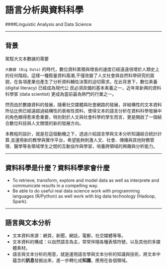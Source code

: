 # 語言分析與資料科學 
####Linguistic Analysis and Data Science



---
## 背景

駕馭大文本數據的需要

``大數據 (Big Data)`` 的時代，數位資料累積與增長的速度已經遠遠倍增於人類史上的任何階段。這樣一種鉅量資料風潮,不僅改變了人文社會與自然科學研究的面貌，在各項產業也產生了分析資料輔佐決策的迫切需求。在此背景下，數位素養 (digital literacy) 已經成為現代公 民必須具備的基本素養之一，近年來新興的資料科學家 (data scientist) 更成為當前最為熱門的行業之一。

然而由於數據資料的發展，隨著社交媒體與社會網路的發展，非結構性的文本資料所佔比例已經遠超過結構性的表格性資料，使得文本的語言分析在資料科學發展中的角色顯得愈來愈重要，特別對於人文與社會科學的學生而言，更是開啟了一個結合數位科技與人文關懷的新的發展方向。

本教程的設計，就是在這個動機之下，透過介紹語言學與文本分析知識結合統計計算,並運用新的教學與實作平台，希望能夠刺激人文、社會、傳播與其他財務管理、醫學等各領域學生之間的互動協作與學習，培養跨領域的興趣與分析能力。



---
## 資料科學是什麼？資料科學家會什麼

* To retrieve, transform, explore and model data as well as interprete and communicate results in a compelling way. 
* Be able to do useful real data science work with programming languages (R/Python) as well work with big data technology (Hadoop, Spark). 


---
## 語言與文本分析

* 文本資料來源：網頁，新聞，網誌，電郵，社交媒體等等。
* 文本資料的構成：以自然語言為主，常常伴隨各種表情符號，以及其他的多媒體素材。
* 語言與文本分析的用意，就是運用語言學與文本分析的知識與技術，將文本中蘊含的**訊息**發掘出來，進一步轉化成**知識**，應用在各個領域。









